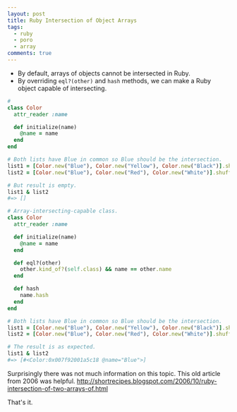 ```yaml
---
layout: post
title: Ruby Intersection of Object Arrays
tags:
  - ruby
  - poro
  - array
comments: true
---
```


- By default, arrays of objects cannot be intersected in Ruby.
- By overriding `eql?(other)` and `hash` methods, we can make a Ruby object capable of intersecting.

```rb
#
class Color
  attr_reader :name

  def initialize(name)
    @name = name
  end
end

# Both lists have Blue in common so Blue should be the intersection.
list1 = [Color.new("Blue"), Color.new("Yellow"), Color.new("Black")].shuffle
list2 = [Color.new("Blue"), Color.new("Red"), Color.new("White")].shuffle

# But result is empty.
list1 & list2
#=> []
```

```rb
# Array-intersecting-capable class.
class Color
  attr_reader :name

  def initialize(name)
    @name = name
  end

  def eql?(other)
    other.kind_of?(self.class) && name == other.name
  end

  def hash
    name.hash
  end
end

# Both lists have Blue in common so Blue should be the intersection.
list1 = [Color.new("Blue"), Color.new("Yellow"), Color.new("Black")].shuffle
list2 = [Color.new("Blue"), Color.new("Red"), Color.new("White")].shuffle

# The result is as expected.
list1 & list2
#=> [#<Color:0x007f92001a5c18 @name="Blue">]
```

Surprisingly there was not much information on this topic. This old article from 2006 was helpful.
http://shortrecipes.blogspot.com/2006/10/ruby-intersection-of-two-arrays-of.html

That's it.
